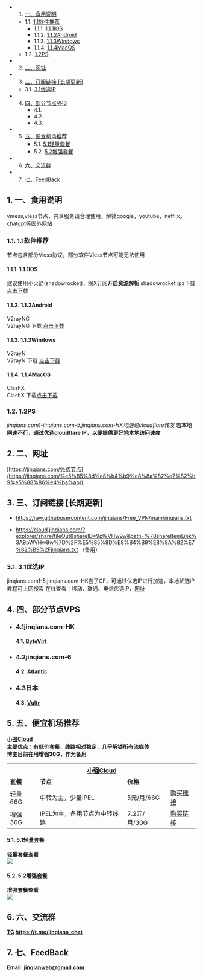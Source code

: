 * 1. [一、食用说明](#intruduce)
	* 1.1. [1.1软件推荐](#-1)
		* 1.1.1. [1.1.1IOS](#IOS)
		* 1.1.2. [1.1.2Android](#Android)
		* 1.1.3. [1.1.3Windows](#Windows)
		* 1.1.4. [1.1.4MacOS](#MacOS)
	* 1.2. [1.2PS](#PS)
* 2. [二、网址](#-1)
* 3. [三、订阅链接 [长期更新]](#-1)
	* 3.1. [3.1优选IP](#IP)
* 4. [四、部分节点VPS](#VPS)
		* 4.1. [](#-1)
		* 4.2. [](#-1)
		* 4.3. [](#-1)
* 5. [五、便宜机场推荐](#-1)
		* 5.1. [5.1轻量套餐](#-1)
		* 5.2. [5.2增强套餐](#-1)
* 6. [六、交流群](#-1)
* 7. [七、FeedBack](#FeedBack)

##  1. <a name='intruduce'></a>一、食用说明
vmess,vless节点，共享服务请合理使用，解锁google，youtube，netflix。chatgpt等国外网站
###  1.1. <a name='-1'></a>1.1软件推荐
节点包含部分Vless协议，部分软件Vless节点可能无法使用
####  1.1.1. <a name='IOS'></a>1.1.1IOS
建议使用小火箭(shadowrocket)，圈X订阅**开启资源解析**
shadowrocket ipa下载<br><a href="https://cloud.jinqians.com/#s/9pWVHw9w&view=shadowrocket/Shadowrocket-2.1.10-PP.ipa&isFile=1" target="_blank" alt="shadowrocket" rel="noopener">点击下载</a>
####  1.1.2. <a name='Android'></a>1.1.2Android
V2rayNG<br>
V2rayNG 下载 <a href="https://github.com/2dust/v2rayNG/releases" target="_blank" alt="V2rayNg" rel="noopener">点击下载</a>
####  1.1.3. <a name='Windows'></a>1.1.3Windows
V2rayN<br>
V2rayN 下载 <a href="https://github.com/2dust/v2rayN/releases" target="_blank" alt="V2rayN" rel="noopener">点击下载</a>
####  1.1.4. <a name='MacOS'></a>1.1.4MacOS
ClashX<br>
ClashX 下载<a href="https://github.com/yichengchen/clashX/releases" target="_blank" alt="ClashX" rel="noopener">点击下载</a>
###  1.2. <a name='PS'></a>1.2PS
*jinqians.com1-jinqians.com-5,jinqians.com-HK均通过cloudflare转发*
**若本地网速不行，通过优选cloudflare IP，以便提供更好地本地访问速度**

##  2. <a name='-1'></a>二、网址
[https://jinqians.com/免费节点](https://jinqians.com/%e5%85%8d%e8%b4%b9%e8%8a%82%e7%82%b9%e5%88%86%e4%ba%ab/)

##  3. <a name='-1'></a>三、订阅链接 [长期更新]
+ https://raw.githubusercontent.com/jinqians/Free_VPN/main/jinqians.txt

+ https://cloud.jinqians.com/?explorer/share/fileOut&shareID=9pWVHw9w&path=%7BshareItemLink%3A9pWVHw9w%7D%2F%E5%85%8D%E8%B4%B9%E8%8A%82%E7%82%B9%2Fjinqians.txt
（备用）

###  3.1. <a name='IP'></a>3.1优选IP
jinqians.com1-5,jinqians.com-HK套了CF，可通过优选IP进行加速，本地优选IP教程可上网搜索
在线查看：移动、联通、电信优选IP，<a href="https://stock.hostmonit.com/CloudFlareYes" target="_blank" alt="CF_IP" rel="noopener">网址</a>

##  4. <a name='VPS'></a>四、部分节点VPS
+ ### 4.1jinqians.com-HK
	####  4.1. <a name='-1' href="https://bytevirt.com/product/221" target="_blank" alt="ByteVirt" rel="noopener">ByteVirt</a>
+ ### 4.2jinqians.com-6
	####  4.2. <a name='-1' href="https://cloud.atlantic.net/r/g336eg0l" target="_blank" alt="Atlantic" rel="noopener">Atlantic</a>
+ ### 4.3日本
	####  4.3. <a name='-1' href="https://www.vultr.com/?ref=7053968" target="_blank" alt="Vultr" rel="noopener">Vultr</a>

##  5. <a name='-1'></a>五、便宜机场推荐
<b><a href="https://xqcloud.net/#/register?code=Xwa7Mopy" target="_blank" rel="noopener">小强Cloud</a><b><br>
主要优点：有低价套餐，线路相对稳定，几乎解锁所有流媒体<br>
博主目前在用增强30G，作为备用
<table>
    <tr>
        <th colspan="4"><a href="https://xqcloud.net/#/register?code=Xwa7Mopy" target="_blank" rel="noopener">小强Cloud</a></th>
        <tr><td><strong>套餐</strong></td> <td><strong>节点</strong></td> <td><strong>价格</strong></td><td><strong></strong></td>
        <tr><td>轻量66G</td> <td>中转为主，少量IPEL
</td><td>5元/月/66G</td><td><a href="https://xqcloud.net/#/register?code=Xwa7Mopy" target="_blank" rel="noopener">购买链接</td>
        <tr><td>增强30G</td> <td> IPEL为主，备用节点为中转线路</td><td> 7.2元/月/30G</td><td><a href="https://xqcloud.net/#/register?code=Xwa7Mopy" target="_blank" rel="noopener">购买链接</td>
    </tr>
</table>

            
####  5.1. <a name='-1'></a>5.1轻量套餐
轻量套餐查看<br>![](https://cloud.jinqians.com/?explorer/share/fileOut&shareID=9pWVHw9w&path=%7BshareItemLink%3A9pWVHw9w%7D%2F%E5%85%8D%E8%B4%B9%E8%8A%82%E7%82%B9%2F%E8%BD%BB%E9%87%8F.jpg&name=/%E8%BD%BB%E9%87%8F.jpg)<br>
####  5.2. <a name='-1'></a>5.2增强套餐
增强套餐查看<br>![](https://cloud.jinqians.com/?explorer/share/fileOut&shareID=9pWVHw9w&path=%7BshareItemLink%3A9pWVHw9w%7D%2F%E5%85%8D%E8%B4%B9%E8%8A%82%E7%82%B9%2F%E5%A2%9E%E5%BC%BA.jpg&name=/%E5%A2%9E%E5%BC%BA.jpg)<br>

##  6. <a name='-1'></a>六、交流群
[TG](https://t.me/jinqians_chat) https://t.me/jinqians_chat
##  7. <a name='FeedBack'></a>七、FeedBack
Email: jinqianweb@gmail.com
